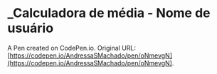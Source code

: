 # _Calculadora de média - Nome de usuário

A Pen created on CodePen.io. Original URL: [https://codepen.io/AndressaSMachado/pen/oNmevgN](https://codepen.io/AndressaSMachado/pen/oNmevgN).

